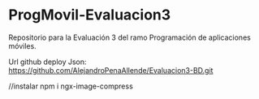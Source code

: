 # ProgMovil-Evaluacion3
Repositorio para la Evaluación 3 del ramo Programación de aplicaciones móviles.

Url github deploy Json: https://github.com/AlejandroPenaAllende/Evaluacion3-BD.git

//instalar npm i ngx-image-compress
